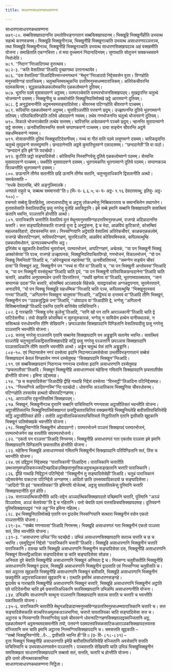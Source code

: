 ```yaml
---
title: साधारणासाधारणकथावण्णना

---
```

साधारणासाधारणकथावण्णना  
७७९-८०. सब्बसिक्खापदानन्ति उभतोविभङ्गागतानं सब्बसिक्खापदानम्। भिक्खूहि भिक्खुनीहीति उभयत्थ सहत्थे करणवचनम्। भिक्खूहि भिक्खुनीनञ्च, भिक्खुनीहि भिक्खूनञ्चाति उभयत्थ असाधारणपञ्ञत्तञ्च, तथा भिक्खूहि भिक्खुनीनञ्च, भिक्खुनीहि भिक्खूनञ्चाति उभयत्थ साधारणसिक्खापदञ्च अहं वक्खामीति योजना। समाहिताति एकग्गचित्ता। तं मया वुच्चमानं निदानादिनयम्। सुणाथाति सोतुजनं सक्कच्चसवने नियोजेति।  
७८१. ‘‘निदान’’न्तिआदिगाथा वुत्तत्थाव।  
७८२-३. ‘‘कति वेसालिया’’तिआदि पुच्छागाथा उत्तानत्थायेव।  
७८६. ‘‘दस वेसालिया’’तिआदिविस्सज्जनगाथानं ‘‘मेथुन’’न्तिआदयो निद्देसवसेन वुत्ता। विग्गहोति मनुस्सविग्गहं पाराजिकम्। चतुत्थन्तिमवत्थुकन्ति उत्तरिमनुस्सधम्मपाराजिकम्। अतिरेकचीवरन्ति पठमकथिनम्। सुद्धकाळकेळकलोमकन्ति एळकलोमवग्गे दुतियम्।  
७८७. भूतन्ति पठमे मुसावादवग्गे अट्ठमम्। परम्परञ्चेवाति परम्परभोजनसिक्खापदम्। मुखद्वारन्ति चतुत्थे भोजनवग्गे दसमम्। भिक्खुनीसु च अक्कोसोति भिक्खुनिपातिमोक्खे छट्ठे आरामवग्गे दुतियम्।  
७८८. द्वे अनुद्धंसनानीति अट्ठमनवमसङ्घादिसेसा। चीवरस्स पटिग्गहोति चीवरवग्गे पञ्चमम्।  
७८९. रूपियन्ति एळकलोमवग्गे अट्ठमम्। सुत्तविञ्ञत्तीति पत्तवग्गे छट्ठम्। उज्झापनन्ति दुतिये भूतगामवग्गे ततियम्। परिपाचितपिण्डोति ततिये ओवादवग्गे नवमम्। तथेव गणभोजनन्ति चतुत्थे भोजनवग्गे दुतियम्।  
७९०. विकाले भोजनञ्चेवाति तत्थेव सत्तमम्। चारित्तन्ति अचेलकवग्गे पञ्चमे छट्ठम्। न्हानन्ति सुरापानवग्गे छट्ठे सत्तमम्। ऊनवीसतिवस्सन्ति सत्तमे सप्पाणकवग्गे पञ्चमम्। दत्वा सङ्घेन चीवरन्ति अट्ठमे सहधम्मिकवग्गे नवमम्।  
७९१. वोसासन्तीति दुतियं भिक्खुपाटिदेसनीयम्। नच्चं वा गीतं वाति पठमे लसुणवग्गे दसमम्। चारिकद्वयन्ति चतुत्थे तुवट्टवग्गे सत्तमट्ठमानि। छन्ददानेनाति अट्ठमे कुमारिभूतवग्गे एकादसमम्। ‘‘छन्ददानेती’’ति वा पाठो। ‘‘छन्ददानं इति इमे’’ति पदच्छेदो।  
७९२. कुटीति छट्ठो सङ्घादिसेसो। कोसियन्ति निस्सग्गियेसु दुतिये एळकलोमवग्गे पठमम्। सेय्यन्ति मुसावादवग्गे पञ्चमम्। पथवीति मुसावादवग्गे दसमम्। भूतगामकन्ति भूतगामवग्गे दुतिये पठमम्। सप्पाणकञ्च सिञ्चन्तीति भूतगामवग्गे दसमम्।  
८००. छऊनानि तीणेव सतानीति छहि ऊनानि तीणेव सतानि, चतुनवुताधिकानि द्विसतानीति अत्थो। समचेतसाति –  
‘‘वधके देवदत्तम्हि, चोरे अङ्गुलिमालके।  
धनपाले राहुले च, सब्बत्थ सममानसो’’ति॥ (मि॰ प॰ ६.६.५; ध॰ प॰ अट्ठ॰ १.१६ देवदत्तवत्थु; इतिवु॰ अट्ठ॰ १००) –  
वचनतो सब्बेसु हिताहितेसु, लाभालाभादीसु च अट्ठसु लोकधम्मेसु निब्बिकारताय च समानचित्तेन तथागतेन।  
वुत्तावसेसाति वेसालियादीसु छसु नगरेसु वुत्तेहि अवसिट्ठानि। इमे सब्बे इमानि सब्बानि सिक्खापदानि सावत्थियं कतानि भवन्ति, पञ्ञत्तानि होन्तीति अत्थो।  
८०१. पाराजिकानि चत्तारीति वेसालियं वुत्तं मेथुनमनुस्सविग्गहउत्तरिमनुस्सधम्मं, राजगहे अदिन्नादानन्ति चत्तारि। सत्त सङ्घादिसेसकाति राजगहे वुत्ता द्वे अनुद्धंसना, द्वे च भेदा, आळवियं कुटिकारो, कोसम्बियं महल्लकविहारो, दोवचस्सन्ति सत्त। निस्सग्गियानि अट्ठेवाति वेसालियं अतिरेकचीवरं, काळकएळकलोमं, राजगहे चीवरपटिग्गहणं, रूपियपटिग्गहणं, सुत्तविञ्ञत्ति, आळवियं कोसियमिस्सकं, कपिलवत्थुम्हि एळकलोमधोवनं, ऊनपञ्चबन्धनन्ति अट्ठ।  
द्वत्तिंसेव च खुद्दकाति वेसालियं भूतारोचनं, परम्परभोजनं, अप्पटिग्गहणं, अचेलकं, ‘‘या पन भिक्खुनी भिक्खुं अक्कोसेय्या’’ति पञ्च, राजगहे उज्झापनकं, भिक्खुनिपरिपाचितपिण्डो, गणभोजनं, विकालभोजनं, ‘‘यो पन भिक्खु निमन्तितो’’तिआदि च, ‘‘ओरेनड्ढमासं नहायेय्या’’ति, ऊनवीसतिवस्सं, ‘‘समग्गेन सङ्घेन चीवरं दत्वा’’ति भिक्खूनं अट्ठ, भिक्खुनीनं पन ‘‘नच्चं वा गीतं वा’’तिआदि च, ‘‘या पन भिक्खुनी अन्तोवस्स’’न्तिआदि च, ‘‘या पन भिक्खुनी वस्संवुत्था’’तिआदि चाति द्वयं, ‘‘या पन भिक्खुनी पारिवासिकछन्ददानेना’’तिआदि चाति चत्तारि, आळवियं अनुपसम्पन्नेन उत्तरि दिरत्ततिरत्तं, ‘‘पथविं खणेय्य वा’’तिआदि, भूतगामपातब्यताय, ‘‘जानं सप्पाणकं उदक’’न्ति चत्तारि, कोसम्बियं अञ्ञवादके विहेसके, यावद्वारकोसा अग्गळट्ठपनाय, सुरामेरयपाने, अनादरिये, ‘‘यो पन भिक्खु भिक्खूहि सहधम्मिक’’न्तिआदि चाति पञ्च, कपिलवत्थुम्हि ‘‘भिक्खुनुपस्सयं गन्त्वा’’तिआदि, ‘‘अगिलानेन भिक्खुना चातुमास’’न्तिआदि, ‘‘अट्ठिमयं वा दन्तमयं वा’’तिआदि तीणि भिक्खूनं, भिक्खुनीनं पन ‘‘उदकसुद्धिकं पना’’तिआदि, ‘‘ओवादाय वा’’तिआदीति द्वे, भग्गेसु ‘‘अगिलानो विसिब्बनापेक्खो’’तिआदि एकन्ति एतानि बात्तिंसेव पाचित्तियानि।  
८०२. द्वे गारय्हाति ‘‘भिक्खु पनेव कुलेसू’’तिआदि, ‘‘यानि खो पन तानि आरञ्ञकानी’’तिआदि चाति द्वे पाटिदेसनीया। तयो सेखाति कोसम्बियं न सुरुसुरुकारकं, भग्गेसु न सामिसेन हत्थेन पानीयथालकं, न ससित्थकं पत्तधोवनन्ति तीणि सेखियानि। छप्पञ्ञासेव सिक्खापदानि पिण्डितानि वेसालियादीसु छसु नगरेसु पञ्ञत्तानि भवन्तीति योजना।  
८०३. सत्तसु नगरेसु पञ्ञत्तानि एतानि सब्बानेव सिक्खापदानि पन अड्ढुड्ढानि सतानेव भवन्ति। सावत्थियं पञ्ञत्तेहि चतुनवुताधिकद्विसतसिक्खापदेहि सद्धिं छसु नगरेसु पञ्ञत्तानि छपञ्ञास सिक्खापदानि पञ्ञासाधिकानि तीणि सतानि भवन्तीति अत्थो। अड्ढेन चतुत्थं येसं तानि अड्ढुड्ढानि।  
८०४-१०. एवं निदानवसेन नगरं दस्सेत्वा इदानि निदानमञ्ञमसेसेत्वा उभतोविभङ्गागतानं सब्बेसं सिक्खापदानं केवलं पिण्डवसेन गणनं दस्सेतुमाह ‘‘सिक्खापदानि भिक्खून’’न्तिआदि।  
८११. एवं सब्बसिक्खापदानं निदानञ्च गणनञ्च दस्सेत्वा इदानि असाधारणानि दस्सेतुमाह ‘‘छचत्तालीसा’’तिआदि। भिक्खूनं भिक्खुनीहि असाधारणभावं महेसिना गमितानि सिक्खापदानि छचत्तालीसेव होन्तीति योजना। इमिना उद्देसमाह।  
८१४. ‘‘छ च सङ्घादिसेसा’’तिआदीहि द्वीहि गाथाहि निद्देसं दस्सेत्वा ‘‘विस्सट्ठी’’तिआदिना पटिनिद्देसमाह।  
८१५. ‘‘निस्सग्गिये आदिवग्गस्मि’’न्ति पदच्छेदो। धोवनन्ति अञ्ञातिकाय भिक्खुनिया चीवरधोवनम्। पटिग्गहोति तस्सायेव हत्थतो चीवरपटिग्गहणम्।  
८१६. आरञ्ञन्ति एकूनतिंसतिमं सिक्खापदम्।  
८१७. भिक्खूनं, भिक्खुनीनञ्च वुत्तानि सब्बानि पाचित्तियानि गणनावसा अट्ठासीतिसतं भवन्तीति योजना। अट्ठासीतिसतन्ति भिक्खुनिपातिमोक्खागतं छसट्ठिसतपाचित्तियं वक्खमानेहि भिक्खुनियतेहि बावीसतिपाचित्तियेहि सद्धिं अट्ठासीतिसतं होति। ततोति अट्ठासीताधिकसतपाचित्तियतो निद्धारितानि एतानि द्वावीसति खुद्दकानि भिक्खूनं पातिमोक्खके भवन्तीति योजना।  
८१८. भिक्खुनिवग्गोति भिक्खुनीनं ओवादवग्गो। परम्परभोजने पञ्ञत्तं सिक्खापदं परम्परभोजनं, परम्परभोजनेन सह वत्ततीति सपरम्परभोजनो।  
८२२. ‘‘एकतो पन पञ्ञत्ता’’तिआदि निगमनम्। भिक्खुनीहि असाधारणतं गता एकतोव पञ्ञत्ता इमे इमानि सिक्खापदानि पिण्डितानि छचत्तालीस होन्तीति योजना।  
८२३. महेसिना भिक्खूहि असाधारणभावं गमितानि भिक्खुनीनं सिक्खापदानि परिपिण्डितानि सतं, तिंस च भवन्तीति योजना।  
८२४. एवं उद्दिट्ठानं निद्देसमाह ‘‘पाराजिकानी’’तिआदिना। पाराजिकानि चत्तारीति उब्भजाणुमण्डलिकवज्जपटिच्छादिकउक्खित्तानुवत्तिकअट्ठवत्थुकसङ्खातानि चत्तारि पाराजिकानि।  
८२६. द्वीहि गाथाहि निद्दिट्ठानं पटिनिद्देसो ‘‘भिक्खुनीनं तु सङ्घादिसेसेही’’तिआदि। चतुन्नं पाराजिकानं उद्देसवसेनेव पाकटत्ता पटिनिद्देसे अग्गहणम्। आदितो छाति उस्सयवादिकादयो छ सङ्घादिसेसा। ‘‘आदितो’’ति इदं ‘‘यावततियका’’ति इमिनापि योजेतब्बं, अट्ठसु यावततियकेसु पुरिमानि चत्तारि सिक्खापदानीति वुत्तं होति।  
८२७. सत्तञ्ञदत्थिकादीनीति आदि-सद्देन अञ्ञदत्थिकसिक्खापदतो पच्छिमानि चत्तारि, पुरिमानि ‘‘अञ्ञं विञ्ञापेय्य, अञ्ञं चेतापेय्या’’ति द्वे च गहितानि। पत्तो चेवाति पठमं पत्तसन्निचयसिक्खापदमाह। दुतियवग्गे पुरिमसिक्खापदद्वयं ‘‘गरुं लहु’’न्ति इमिना गहितम्।  
८२८. इध भिक्खुनिपातिमोक्खे एतानि पन द्वादसेव निस्सग्गियानि सत्थारा भिक्खुनीनं वसेन एकतो पञ्ञत्तानीति योजना।  
८२९-३०. ‘‘सब्बेव गणनावसा’’तिआदि निगमनम्। भिक्खूहि असाधारणतं गता भिक्खुनीनं एकतो पञ्ञत्ता सतं, तिंस भवन्तीति योजना।  
८३१-३. ‘‘असाधारणा उभिन्न’’न्ति पदच्छेदो। उभिन्नं असाधारणसिक्खापदानि सतञ्च सत्तति च छ च भवन्ति। एवमुद्दिट्ठानं निद्देसो ‘‘पाराजिकानि चत्तारी’’तिआदि। भिक्खूहि असाधारणानि भिक्खुनीनं चत्तारि पाराजिकानि। दसच्छ चाति भिक्खूहि असाधारणानि भिक्खुनीनं सङ्घादिसेसा दस, भिक्खुनीहि असाधारणानि भिक्खूनं विस्सट्ठिआदिका सङ्घादिसेसा छ चाति सङ्घादिसेसा सोळस।  
अनियता दुवे चेवाति भिक्खुनीहि असाधारणानि भिक्खूनं अनियता द्वे च। निस्सग्गा चतुवीसतीति भिक्खुनीहि असाधारणानि भिक्खूनं द्वादस, भिक्खूहि असाधारणानि भिक्खुनीनं द्वादसाति एवं निस्सग्गिया चतुवीसति च। सतं अट्ठारस खुद्दकाति भिक्खुनीहि असाधारणानि भिक्खूनं बावीसति, भिक्खूहि असाधारणानि भिक्खुनीनं छन्नवुतीति अट्ठारसाधिकसतं खुद्दकानि च। एत्थाति इमस्मिं असाधारणसङ्गहे।  
द्वादसेव च गारय्हाति भिक्खुनीहि असाधारणानि भिक्खूनं चत्तारि, भिक्खूहि असाधारणानि भिक्खुनीनं अट्ठाति एते पाटिदेसनीया चाति इमे छसत्ततिअधिकानि सतसिक्खापदानि उभिन्नम्पि असाधारणानीति योजना।  
८३४. उभिन्नम्पि साधारणानि सत्थुना पञ्ञत्तानि सिक्खापदानि सतञ्च सत्तति च चत्तारि च भवन्तीति पकासिताति योजना।  
८३५-६. पाराजिकानि चत्तारीति मेथुनअदिन्नादानमनुस्सविग्गहउत्तरिमनुस्सधम्मपाराजिकानि चत्तारि च। सत्त सङ्घादिसेसकाति सञ्चरित्तअमूलकअञ्ञभागिया, चत्तारो यावततियका चाति सङ्घादिसेसा सत्त च। अट्ठारस च निस्सग्गाति निस्सग्गियेसु पठमे चीवरवग्गे धोवनपटिग्गहणसिक्खापदद्वयवज्जितानि अट्ठ, एळकलोमवग्गे अट्ठमनवमदसमानीति तयो, पत्तवग्गे पठमपत्तवस्सिकसाटिकआरञ्ञकसिक्खापदत्तयस्स वज्जितानि सत्त चाति इमानि अट्ठारस निस्सग्गियसिक्खापदानि च। समसत्तति खुद्दकाति –  
‘‘सब्बो भिक्खुनिवग्गोपि…पे॰… द्वावीसति भवन्ति ही’’ति॥ (उ॰ वि॰ ८१८-८२१) –  
वुत्ता भिक्खूनं भिक्खुनीहि असाधारणाति इमेहि बावीसतिपाचित्तियेहि वज्जितानि अवसेसानि सत्तति पाचित्तियानि च उभयसाधारणवसेन पञ्ञत्तानि। पञ्चसत्तति सेखियापि चाति उभिन्नं भिक्खुभिक्खुनीनं समसिक्खता साधारणसिक्खापदानि सब्बसो सतं, सत्तति, चत्तारि च होन्तीति योजना।  
इति उत्तरे लीनत्थपकासनिया  
साधारणासाधारणकथावण्णना निट्ठिता।  